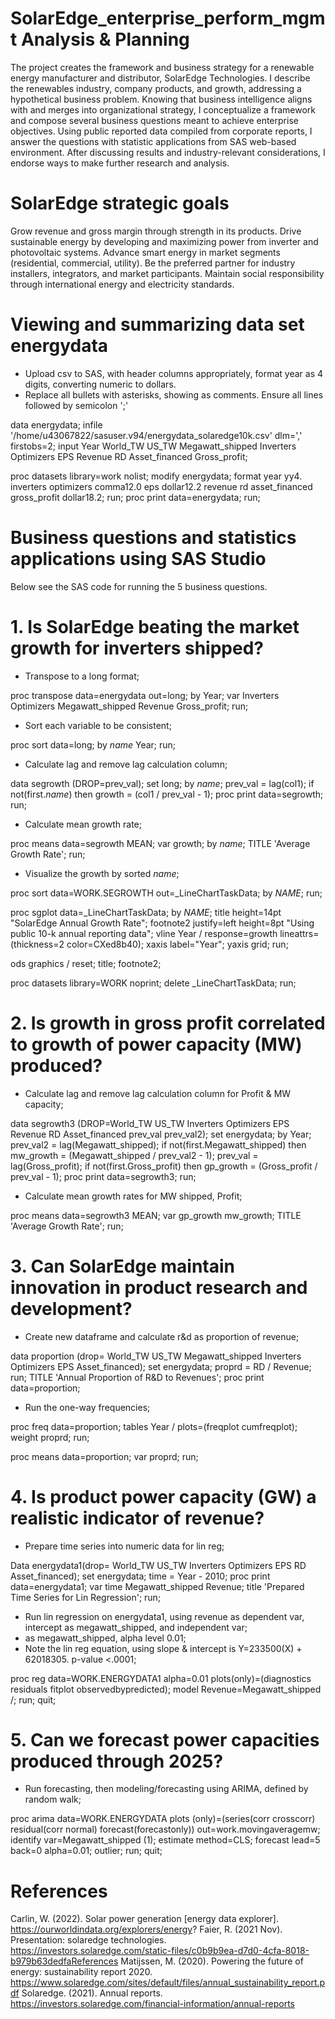 # SolarEdge_enterprise_perform_mgmt Analysis & Planning
The project creates the framework and business strategy for a renewable energy manufacturer and distributor, SolarEdge Technologies. I describe the renewables industry, company products, and growth, addressing a hypothetical business problem. Knowing that business intelligence aligns with and merges into organizational strategy, I conceptualize a framework and compose several business questions meant to achieve enterprise objectives. Using public reported data compiled from corporate reports, I answer the questions with statistic applications from SAS web-based environment. After discussing results and industry-relevant considerations, I endorse ways to make further research and analysis.

# SolarEdge strategic goals
Grow revenue and gross margin through strength in its products.
Drive sustainable energy by developing and maximizing power from inverter and photovoltaic systems.
Advance smart energy in market segments (residential, commercial, utility).
Be the preferred partner for industry installers, integrators, and market participants.
Maintain social responsibility through international energy and electricity standards.

# Viewing and summarizing data set energydata
* Upload csv to SAS, with header columns appropriately, format year as 4 digits, converting numeric to dollars.
* Replace all bullets with asterisks, showing as comments. Ensure all lines followed by semicolon ';'

data energydata;
	infile '/home/u43067822/sasuser.v94/energydata_solaredge10k.csv' dlm=',' firstobs=2;
	input Year World_TW US_TW Megawatt_shipped Inverters Optimizers EPS Revenue RD Asset_financed Gross_profit;

proc datasets library=work nolist;
    modify energydata;
    format year yy4.
    	inverters optimizers comma12.0
		eps dollar12.2
		revenue rd asset_financed gross_profit dollar18.2;
run;
proc print data=energydata;
run;

# Business questions and statistics applications using SAS Studio
Below see the SAS code for running the 5 business questions.

# 1. Is SolarEdge beating the market growth for inverters shipped?
* Transpose to a long format;

proc transpose data=energydata out=long;
by Year;
var Inverters Optimizers Megawatt_shipped Revenue Gross_profit;
run;

* Sort each variable to be consistent;

proc sort data=long;
by _name_ Year;
run;

* Calculate lag and remove lag calculation column;

data segrowth (DROP=prev_val);
set long;
by _name_;
prev_val = lag(col1);
if not(first._name_) then growth = (col1 / prev_val - 1);
proc print data=segrowth;
run;

* Calculate mean growth rate;

proc means data=segrowth MEAN;
var growth;
by _name_;
TITLE 'Average Growth Rate';
run;

* Visualize the growth by sorted _name_;

proc sort data=WORK.SEGROWTH out=_LineChartTaskData;
	by _NAME_;
run;

proc sgplot data=_LineChartTaskData;
	by _NAME_;
	title height=14pt "SolarEdge Annual Growth Rate";
	footnote2 justify=left height=8pt "Using public 10-k annual reporting data";
	vline Year / response=growth lineattrs=(thickness=2 color=CXed8b40);
	xaxis label="Year";
	yaxis grid;
run;

ods graphics / reset;
title;
footnote2;

proc datasets library=WORK noprint;
	delete _LineChartTaskData;
	run;

# 2.	Is growth in gross profit correlated to growth of power capacity (MW) produced?
* Calculate lag and remove lag calculation column for Profit & MW capacity;

data segrowth3 (DROP=World_TW US_TW Inverters Optimizers EPS Revenue RD Asset_financed prev_val prev_val2);
set energydata;
by Year;
prev_val2 = lag(Megawatt_shipped);
if not(first.Megawatt_shipped) then mw_growth = (Megawatt_shipped / prev_val2 - 1);
prev_val = lag(Gross_profit);
if not(first.Gross_profit) then gp_growth = (Gross_profit / prev_val - 1);
proc print data=segrowth3;
run;

* Calculate mean growth rates for MW shipped, Profit;

proc means data=segrowth3 MEAN;
var gp_growth mw_growth;
TITLE 'Average Growth Rate';
run;

# 3.	Can SolarEdge maintain innovation in product research and development?
* Create new dataframe and calculate r&d as proportion of revenue;

data proportion (drop= World_TW US_TW Megawatt_shipped Inverters Optimizers EPS Asset_financed);
set energydata;
proprd = RD / Revenue;
run;
TITLE 'Annual Proportion of R&D to Revenues';
proc print data=proportion;

* Run the one-way frequencies;

proc freq data=proportion;
	tables Year / plots=(freqplot cumfreqplot);
	weight proprd;
run;

proc means data=proportion;
var proprd;
run;

# 4.	Is product power capacity (GW) a realistic indicator of revenue?
* Prepare time series into numeric data for lin reg;

Data energydata1(drop= World_TW US_TW Inverters Optimizers EPS RD Asset_financed);
 set energydata;
   time = Year - 2010;
proc print data=energydata1;
   var time Megawatt_shipped Revenue;
   title 'Prepared Time Series for Lin Regression';
run;

* Run lin regression on energydata1, using revenue as dependent var, intercept as megawatt_shipped, and independent var;
* as megawatt_shipped, alpha level 0.01;
* Note the lin reg equation, using slope & intercept is Y=233500(X) + 62018305. p-value <.0001;

proc reg data=WORK.ENERGYDATA1 alpha=0.01 plots(only)=(diagnostics residuals 
		fitplot observedbypredicted);
	model Revenue=Megawatt_shipped /;
	run;
quit;

# 5.  Can we forecast power capacities produced through 2025?
* Run forecasting, then modeling/forecasting using ARIMA, defined by random walk;

proc arima data=WORK.ENERGYDATA plots
    (only)=(series(corr crosscorr) residual(corr normal) 
		forecast(forecastonly)) out=work.movingaveragemw;
	identify var=Megawatt_shipped (1);
	estimate method=CLS;
	forecast lead=5 back=0 alpha=0.01;
	outlier;
	run;
quit;

# References
Carlin, W. (2022). Solar power generation [energy data explorer]. https://ourworldindata.org/explorers/energy? 
Faier, R. (2021 Nov). Presentation: solaredge technologies. https://investors.solaredge.com/static-files/c0b9b9ea-d7d0-4cfa-8018-b979b63dedfaReferences 
Matijssen, M. (2020). Powering the future of energy: sustainability report 2020. https://www.solaredge.com/sites/default/files/annual_sustainability_report.pdf 
Solaredge. (2021). Annual reports. https://investors.solaredge.com/financial-information/annual-reports 

